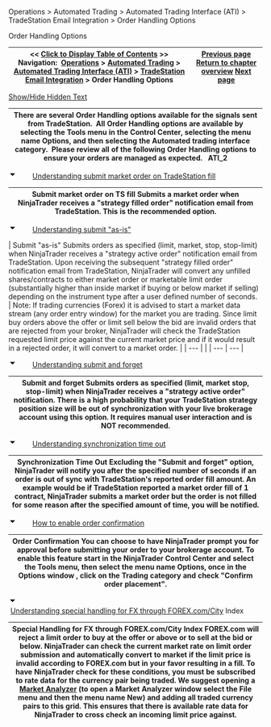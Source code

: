 ﻿


Operations \> Automated Trading \> Automated Trading Interface (ATI) \> TradeStation Email Integration \> Order Handling Options






















Order Handling Options







| \<\< [Click to Display Table of Contents](order_handling_options.md) \>\> **Navigation:**     [Operations](operations-1.md) \> [Automated Trading](automated_trading-1.md) \> [Automated Trading Interface (ATI)](automated_trading_interface_at-1.md) \> [TradeStation Email Integration](tradestation_email_integration-1.md) \> Order Handling Options | [Previous page](symbol_mapping-1.md) [Return to chapter overview](tradestation_email_integration-1.md) [Next page](stop_order_handling-1.md) |
| --- | --- |




[Show/Hide Hidden Text](javascript:HMToggleExpandAll(!HMAnyToggleOpen()) "Click to open/close expanding sections")











| There are several Order Handling options available for the signals sent from TradeStation.  All Order Handling options are available by selecting the Tools menu in the Control Center, selecting the menu name Options, and then selecting the Automated trading interface category.  Please review all of the following Order Handling options to ensure your orders are managed as expected.    ATI_2 |
| --- |



![tog_minus](tog_minus-1.gif)        [Understanding submit market order on TradeStation fill](javascript:HMToggle('toggle','UnderstandingSubmitMarketOrderOnTradestationFill','UnderstandingSubmitMarketOrderOnTradestationFill_ICON'))




| Submit market order on TS fill Submits a market order when NinjaTrader receives a "strategy filled order" notification email from TradeStation. This is the recommended option. |
| --- |



![tog_minus](tog_minus-1.gif)        [Understanding submit "as\-is"](javascript:HMToggle('toggle','UnderstandingSubmitasis','UnderstandingSubmitasis_ICON'))




| Submit "as\-is" Submits orders as specified (limit, market, stop, stop\-limit) when NinjaTrader receives a "strategy active order" notification email from TradeStation. Upon receiving the subsequent "strategy filled order" notification email from TradeStation, NinjaTrader will convert any unfilled shares/contracts to either market order or marketable limit order (substantially higher than inside market if buying or below market if selling) depending on the instrument type after a user defined number of seconds.     | Note: If trading currencies (Forex) it is advised to start a market data stream (any order entry window) for the market you are trading. Since limit buy orders above the offer or limit sell below the bid are invalid orders that are rejected from your broker, NinjaTrader will check the TradeStation requested limit price against the current market price and if it would result in a rejected order, it will convert to a market order. | | --- | |
| --- | --- |



![tog_minus](tog_minus-1.gif)        [Understanding submit and forget](javascript:HMToggle('toggle','UnderstandingSubmitAndForget','UnderstandingSubmitAndForget_ICON'))




| Submit and forget Submits orders as specified (limit, market stop, stop\-limit) when NinjaTrader receives a "strategy active order" notification. There is a high probability that your TradeStation strategy position size will be out of synchronization with your live brokerage account using this option. It requires manual user interaction and is NOT recommended. |
| --- |



![tog_minus](tog_minus-1.gif)        [Understanding synchronization time out](javascript:HMToggle('toggle','UnderstandingSynchronizationTimeOut','UnderstandingSynchronizationTimeOut_ICON'))




| Synchronization Time Out Excluding the "Submit and forget" option, NinjaTrader will notify you after the specified number of seconds if an order is out of sync with TradeStation's reported order fill amount. An example would be if TradeStation reported a market order fill of 1 contract, NinjaTrader submits a market order but the order is not filled for some reason after the specified amount of time, you will be notified. |
| --- |



![tog_minus](tog_minus-1.gif)        [How to enable order confirmation](javascript:HMToggle('toggle','HowToEnableOrderConfirmation','HowToEnableOrderConfirmation_ICON'))




| Order Confirmation You can choose to have NinjaTrader prompt you for approval before submitting your order to your brokerage account. To enable this feature start in the NinjaTrader Control Center and select the Tools menu, then select the menu name Options, once in the Options window , click on the Trading category and check "Confirm order placement". |
| --- |



![tog_minus](tog_minus-1.gif)        [Understanding special handling for FX through FOREX.com/City](javascript:HMToggle('toggle','UnderstandingSpecialHandlingForFxThroughGainCapitalforexcom','UnderstandingSpecialHandlingForFxThroughGainCapitalforexcom_ICON')) Index




| Special Handling for FX through FOREX.com/City Index FOREX.com will reject a limit order to buy at the offer or above or to sell at the bid or below. NinjaTrader can check the current market rate on limit order submission and automatically convert to market if the limit price is invalid according to FOREX.com but in your favor resulting in a fill. To have NinjaTrader check for these conditions, you must be subscribed to rate data for the currency pair being traded. We suggest opening a [Market Analyzer](market_analyzer-1.md) (to open a Market Analyzer window select the File menu and then the menu name New) and adding all traded currency pairs to this grid. This ensures that there is available rate data for NinjaTrader to cross check an incoming limit price against. |
| --- |










